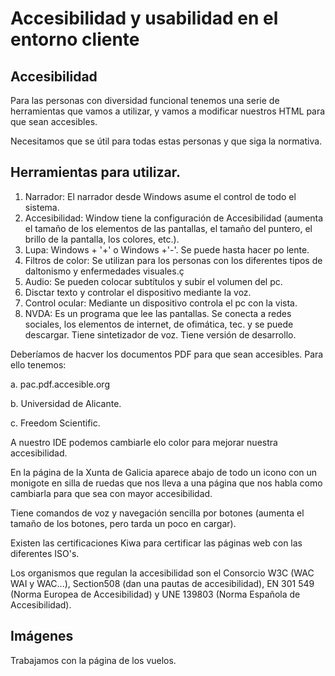 # Accesibilidad y usabilidad en el entorno cliente

## Accesibilidad

Para las personas con diversidad funcional tenemos una serie de herramientas que vamos a utilizar,
y vamos a modificar nuestros HTML para que sean accesibles.

Necesitamos que se útil para todas estas personas y que siga la normativa.

## Herramientas para utilizar.

1. Narrador: El narrador desde Windows asume el control de todo el sistema.
2. Accesibilidad: Window tiene la configuración de Accesibilidad (aumenta el tamaño de los elementos de las pantallas, el tamaño del puntero, el brillo de la pantalla, los colores, etc.).
3. Lupa: Windows + '+' o Windows +'-'. Se puede hasta hacer po lente.
4. Filtros de color: Se utilizan para los personas con los diferentes tipos de daltonismo y enfermedades visuales.ç
5. Audio: Se pueden colocar subtítulos y subir el volumen del pc.
6. Disctar texto y controlar el dispositivo mediante la voz.
7. Control ocular: Mediante un dispositivo controla el pc con la vista.
8. NVDA: Es un programa que lee las pantallas. Se conecta a redes sociales, los elementos de internet, de ofimática, tec. y se puede descargar. Tiene sintetizador de voz. Tiene versión de desarrollo.

Deberíamos de hacver los documentos PDF para que sean accesibles. Para ello tenemos:

a. pac.pdf.accesible.org

b. Universidad de Alicante.

c. Freedom Scientific.

A nuestro IDE podemos cambiarle elo color para mejorar nuestra accesibilidad.

En la página de la Xunta de Galicia aparece abajo de todo un icono con un monigote en silla de ruedas que nos lleva a una página que nos habla como cambiarla para que sea con mayor accesibilidad.

Tiene comandos de voz y navegación sencilla por botones (aumenta el tamaño de los botones, pero tarda un poco en cargar).

Existen las certificaciones Kiwa para certificar las páginas web con las diferentes ISO's.

Los organismos que regulan la accesibilidad son el Consorcio W3C (WAC WAI y WAC...), Section508 (dan una pautas de accesibilidad), EN 301 549 (Norma Europea de Accesibilidad) y UNE 139803 (Norma Española de Accesibilidad).

## Imágenes

Trabajamos con la página de los vuelos.